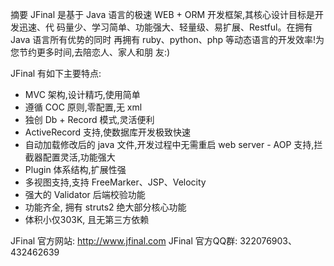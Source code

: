 摘要
JFinal 是基于 Java 语言的极速 WEB + ORM 开发框架,其核心设计目标是开发迅速、代 码量少、学习简单、功能强大、轻量级、易扩展、Restful。在拥有 Java 语言所有优势的同时 再拥有 ruby、python、php 等动态语言的开发效率!为您节约更多时间,去陪恋人、家人和朋 友:)

JFinal 有如下主要特点:

 - MVC 架构,设计精巧,使用简单
 - 遵循 COC 原则,零配置,无 xml
 - 独创 Db + Record 模式,灵活便利
 - ActiveRecord 支持,使数据库开发极致快速
 - 自动加载修改后的 java 文件,开发过程中无需重启 web server - AOP 支持,拦截器配置灵活,功能强大
 - Plugin 体系结构,扩展性强
 - 多视图支持,支持 FreeMarker、JSP、Velocity
 - 强大的 Validator 后端校验功能
 - 功能齐全, 拥有 struts2 绝大部分核心功能
 - 体积小仅303K, 且无第三方依赖

JFinal 官方网站: http://www.jfinal.com
JFinal 官方QQ群: 322076903、432462639
